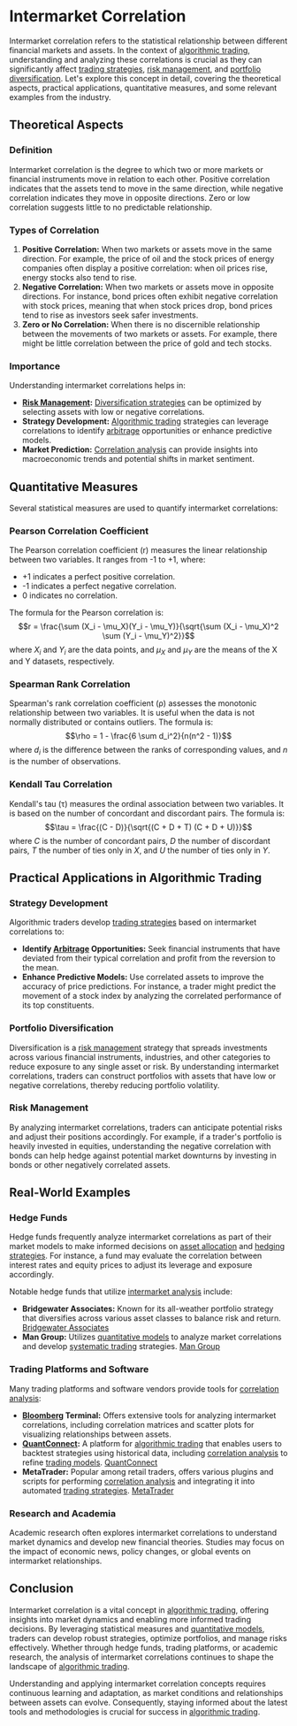 # Intermarket Correlation

Intermarket correlation refers to the statistical relationship between different financial markets and assets. In the context of [algorithmic trading](../a/algorithmic_trading.md), understanding and analyzing these correlations is crucial as they can significantly affect [trading strategies](../t/trading_strategies.md), [risk management](../r/risk_management.md), and [portfolio diversification](../p/portfolio_diversification.md). Let's explore this concept in detail, covering the theoretical aspects, practical applications, quantitative measures, and some relevant examples from the industry.

## Theoretical Aspects

### Definition
Intermarket correlation is the degree to which two or more markets or financial instruments move in relation to each other. Positive correlation indicates that the assets tend to move in the same direction, while negative correlation indicates they move in opposite directions. Zero or low correlation suggests little to no predictable relationship.

### Types of Correlation
1. **Positive Correlation:** When two markets or assets move in the same direction. For example, the price of oil and the stock prices of energy companies often display a positive correlation: when oil prices rise, energy stocks also tend to rise.
2. **Negative Correlation:** When two markets or assets move in opposite directions. For instance, bond prices often exhibit negative correlation with stock prices, meaning that when stock prices drop, bond prices tend to rise as investors seek safer investments.
3. **Zero or No Correlation:** When there is no discernible relationship between the movements of two markets or assets. For example, there might be little correlation between the price of gold and tech stocks.

### Importance
Understanding intermarket correlations helps in:
- **[Risk Management](../r/risk_management.md):** [Diversification strategies](../d/diversification_strategies.md) can be optimized by selecting assets with low or negative correlations.
- **Strategy Development:** [Algorithmic trading](../a/algorithmic_trading.md) strategies can leverage correlations to identify [arbitrage](../a/arbitrage.md) opportunities or enhance predictive models.
- **Market Prediction:** [Correlation analysis](../c/correlation_analysis.md) can provide insights into macroeconomic trends and potential shifts in market sentiment.

## Quantitative Measures

Several statistical measures are used to quantify intermarket correlations:

### Pearson Correlation Coefficient
The Pearson correlation coefficient (r) measures the linear relationship between two variables. It ranges from -1 to +1, where:

- +1 indicates a perfect positive correlation.
- -1 indicates a perfect negative correlation.
- 0 indicates no correlation.

The formula for the Pearson correlation is:
$$r = \frac{\sum (X_i - \mu_X)(Y_i - \mu_Y)}{\sqrt{\sum (X_i - \mu_X)^2 \sum (Y_i - \mu_Y)^2}}$$
where $X_i$ and $Y_i$ are the data points, and $\mu_X$ and $\mu_Y$ are the means of the X and Y datasets, respectively.

### Spearman Rank Correlation
Spearman's rank correlation coefficient (ρ) assesses the monotonic relationship between two variables. It is useful when the data is not normally distributed or contains outliers. The formula is:
$$\rho = 1 - \frac{6 \sum d_i^2}{n(n^2 - 1)}$$
where $d_i$ is the difference between the ranks of corresponding values, and $n$ is the number of observations.

### Kendall Tau Correlation
Kendall's tau (τ) measures the ordinal association between two variables. It is based on the number of concordant and discordant pairs. The formula is:
$$\tau = \frac{(C - D)}{\sqrt{(C + D + T) (C + D + U)}}$$
where $C$ is the number of concordant pairs, $D$ the number of discordant pairs, $T$ the number of ties only in $X$, and $U$ the number of ties only in $Y$.

## Practical Applications in Algorithmic Trading

### Strategy Development
Algorithmic traders develop [trading strategies](../t/trading_strategies.md) based on intermarket correlations to:
- **Identify [Arbitrage](../a/arbitrage.md) Opportunities:** Seek financial instruments that have deviated from their typical correlation and profit from the reversion to the mean.
- **Enhance Predictive Models:** Use correlated assets to improve the accuracy of price predictions. For instance, a trader might predict the movement of a stock index by analyzing the correlated performance of its top constituents.

### Portfolio Diversification
Diversification is a [risk management](../r/risk_management.md) strategy that spreads investments across various financial instruments, industries, and other categories to reduce exposure to any single asset or risk. By understanding intermarket correlations, traders can construct portfolios with assets that have low or negative correlations, thereby reducing portfolio volatility.

### Risk Management
By analyzing intermarket correlations, traders can anticipate potential risks and adjust their positions accordingly. For example, if a trader's portfolio is heavily invested in equities, understanding the negative correlation with bonds can help hedge against potential market downturns by investing in bonds or other negatively correlated assets.

## Real-World Examples

### Hedge Funds
Hedge funds frequently analyze intermarket correlations as part of their market models to make informed decisions on [asset allocation](../a/asset_allocation.md) and [hedging strategies](../h/hedging_strategies.md). For instance, a fund may evaluate the correlation between interest rates and equity prices to adjust its leverage and exposure accordingly.

Notable hedge funds that utilize [intermarket analysis](../i/intermarket_analysis.md) include:
- **Bridgewater Associates:** Known for its all-weather portfolio strategy that diversifies across various asset classes to balance risk and return. [Bridgewater Associates](https://www.bridgewater.com/)
- **Man Group:** Utilizes [quantitative models](../q/quantitative_models.md) to analyze market correlations and develop [systematic trading](../s/systematic_trading.md) strategies. [Man Group](https://www.man.com/)

### Trading Platforms and Software
Many trading platforms and software vendors provide tools for [correlation analysis](../c/correlation_analysis.md):
- **[Bloomberg](../b/bloomberg.md) Terminal:** Offers extensive tools for analyzing intermarket correlations, including correlation matrices and scatter plots for visualizing relationships between assets.
- **[QuantConnect](../q/quantconnect.md):** A platform for [algorithmic trading](../a/algorithmic_trading.md) that enables users to backtest strategies using historical data, including [correlation analysis](../c/correlation_analysis.md) to refine [trading models](../t/trading_models.md). [QuantConnect](https://www.quantconnect.com/)
- **MetaTrader:** Popular among retail traders, offers various plugins and scripts for performing [correlation analysis](../c/correlation_analysis.md) and integrating it into automated [trading strategies](../t/trading_strategies.md). [MetaTrader](https://www.metatrader5.com/)

### Research and Academia
Academic research often explores intermarket correlations to understand market dynamics and develop new financial theories. Studies may focus on the impact of economic news, policy changes, or global events on intermarket relationships.

## Conclusion

Intermarket correlation is a vital concept in [algorithmic trading](../a/algorithmic_trading.md), offering insights into market dynamics and enabling more informed trading decisions. By leveraging statistical measures and [quantitative models](../q/quantitative_models.md), traders can develop robust strategies, optimize portfolios, and manage risks effectively. Whether through hedge funds, trading platforms, or academic research, the analysis of intermarket correlations continues to shape the landscape of [algorithmic trading](../a/algorithmic_trading.md).

Understanding and applying intermarket correlation concepts requires continuous learning and adaptation, as market conditions and relationships between assets can evolve. Consequently, staying informed about the latest tools and methodologies is crucial for success in [algorithmic trading](../a/algorithmic_trading.md).